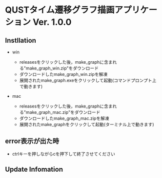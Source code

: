 # QUSTタイム遷移グラフ描画アプリケーション Ver. 1.0.0

## Instllation
* win
    * releasesをクリックした後，make_graphに含まれる"make_graph_win.zip"をダウンロード
    * ダウンロードしたmake_graph_win.zipを解凍
    * 展開されたmake_graph.exeをクリックして起動(コマンドプロンプト上で動きます)

* mac
    * releasesをクリックした後，make_graphに含まれる"make_graph_mac.zip"をダウンロード
    * ダウンロードしたmake_graph_mac.zipを解凍
    * 展開されたmake_graphをクリックして起動(ターミナル上で動きます)

## error表示が出た時
* ctrlキーを押しながらcを押下して終了させてください

## Update Infomation

